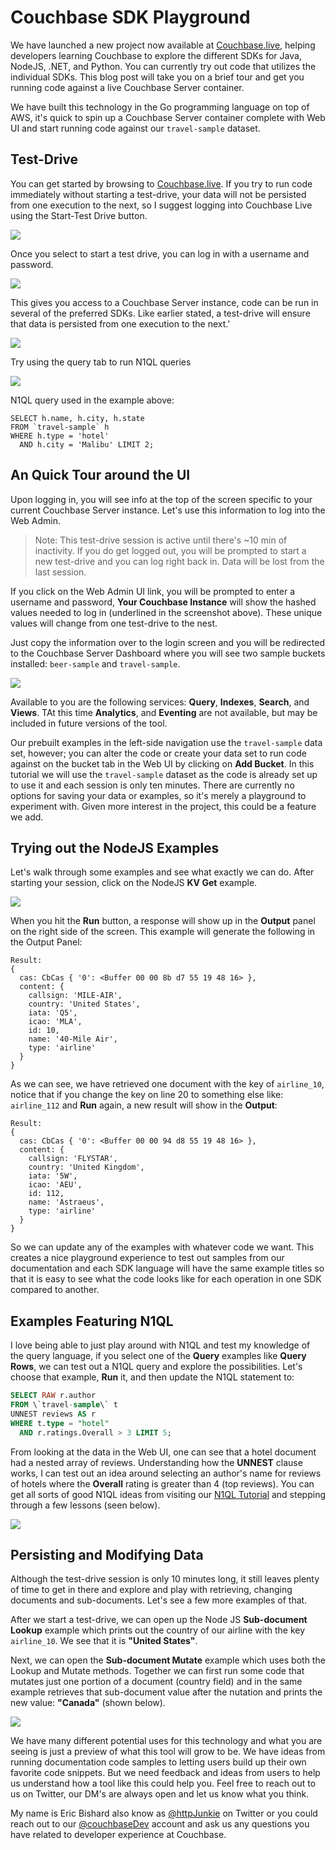 # Couchbase SDK Playground

We have launched a new project now available at [Couchbase.live](https://couchbase.live), helping developers learning Couchbase to explore the different SDKs for Java, NodeJS, .NET, and Python. You can currently try out code that utilizes the individual SDKs. This blog post will take you on a brief tour and get you running code against a live Couchbase Server container.

We have built this technology in the Go programming language on top of AWS, it's quick to spin up a Couchbase Server container complete with Web UI and start running code against our `travel-sample` dataset.

## Test-Drive

You can get started by browsing to [Couchbase.live](https://couchbase.live). If you try to run code immediately without starting a test-drive, your data will not be persisted from one execution to the next, so I suggest logging into Couchbase Live using the Start-Test Drive button.

![](images/start-session.png)

Once you select to start a test drive, you can log in with a username and password. 

![](images/console-login.png)

This gives you access to a Couchbase Server instance, code can be run in several of the preferred SDKs. Like earlier stated, a test-drive will ensure that data is persisted from one execution to the next.'

![](images/session-info.png)

Try using the query tab to run N1QL queries

![](images/query-workbench.png)

N1QL query used in the example above:

    SELECT h.name, h.city, h.state 
    FROM `travel-sample` h 
    WHERE h.type = 'hotel' 
      AND h.city = 'Malibu' LIMIT 2;

## An Quick Tour around the UI

Upon logging in, you will see info at the top of the screen specific to your current Couchbase Server instance. Let's use this information to log into the Web Admin.

> Note: This test-drive session is active until there's ~10 min of inactivity. If you do get logged out, you will be prompted to start a new test-drive and you can log right back in. Data will be lost from the last session.

If you click on the Web Admin UI link, you will be prompted to enter a username and password, **Your Couchbase Instance** will show the hashed values needed to log in (underlined in the screenshot above). These unique values will change from one test-drive to the nest.

Just copy the information over to the login screen and you will be redirected to the Couchbase Server Dashboard where you will see two sample buckets installed: `beer-sample` and `travel-sample`.

![](images/buckets-view.png)

Available to you are the following services: **Query**, **Indexes**, **Search**, and **Views**. TAt this time **Analytics**, and **Eventing** are not available, but may be included in future versions of the tool.

Our prebuilt examples in the left-side navigation use the `travel-sample` data set, however; you can alter the code or create your data set to run code against on the bucket tab in the Web UI by clicking on **Add Bucket**. In this tutorial we will use the `travel-sample` dataset as the code is already set up to use it and each session is only ten minutes. There are currently no options for saving your data or examples, so it's merely a playground to experiment with. Given more interest in the project, this could be a feature we add.

## Trying out the NodeJS Examples

Let's walk through some examples and see what exactly we can do. After starting your session, click on the NodeJS **KV Get** example.

![](images/node-kv-get.png)

When you hit the **Run** button, a response will show up in the **Output** panel on the right side of the screen. This example will generate the following in the Output Panel:

    Result: 
    {
      cas: CbCas { '0': <Buffer 00 00 8b d7 55 19 48 16> },
      content: {
        callsign: 'MILE-AIR',
        country: 'United States',
        iata: 'Q5',
        icao: 'MLA',
        id: 10,
        name: '40-Mile Air',
        type: 'airline'
      }
    }

As we can see, we have retrieved one document with the key of `airline_10`, notice that if you change the key on line 20 to something else like: `airline_112` and **Run** again, a new result will show in the **Output**:

    Result: 
    {
      cas: CbCas { '0': <Buffer 00 00 94 d8 55 19 48 16> },
      content: {
        callsign: 'FLYSTAR',
        country: 'United Kingdom',
        iata: '5W',
        icao: 'AEU',
        id: 112,
        name: 'Astraeus',
        type: 'airline'
      }
    }

So we can update any of the examples with whatever code we want. This creates a nice playground experience to test out samples from our documentation and each SDK language will have the same example titles so that it is easy to see what the code looks like for each operation in one SDK compared to another.

## Examples Featuring N1QL

I love being able to just play around with N1QL and test my knowledge of the query language, if you select one of the **Query** examples like **Query Rows**, we can test out a N1QL query and explore the possibilities. Let's choose that example, **Run** it, and then update the N1QL statement to:

```SQL
SELECT RAW r.author
FROM \`travel-sample\` t
UNNEST reviews AS r
WHERE t.type = "hotel"
  AND r.ratings.Overall > 3 LIMIT 5;
```

From looking at the data in the Web UI, one can see that a hotel document had a nested array of reviews. Understanding how the **UNNEST** clause works, I can test out an idea around selecting an author's name for reviews of hotels where the **Overall** rating is greater than 4 (top reviews). You can get all sorts of good N1QL ideas from visiting our [N1QL Tutorial](https://query-tutorial.couchbase.com) and stepping through a few lessons (seen below).

![](images/n1ql-tutorial.png)

## Persisting and Modifying Data

Although the test-drive session is only 10 minutes long, it still leaves plenty of time to get in there and explore and play with retrieving, changing documents and sub-documents. Let's see a few more examples of that.

After we start a test-drive, we can open up the Node JS **Sub-document Lookup** example which prints out the country of our airline with the key `airline_10`. We see that it is **"United States"**.

Next, we can open the **Sub-document Mutate** example which uses both the Lookup and Mutate methods. Together we can first run some code that mutates just one portion of a document (country field) and in the same example retrieves that sub-document value after the nutation and prints the new value: **"Canada"** (shown below).

![](images/sub-doc-mutate.png)

We have many different potential uses for this technology and what you are seeing is just a preview of what this tool will grow to be. We have ideas from running documentation code samples to letting users build up their own favorite code snippets. But we need feedback and ideas from users to help us understand how a tool like this could help you. Feel free to reach out to us on Twitter, our DM's are always open and let us know what you think.

My name is Eric Bishard also know as [@httpJunkie](https://twitter.com/httpJunkie) on Twitter or you could reach out to our [@couchbaseDev](https://twitter.com/CouchbaseDev) account and ask us any questions you have related to developer experience at Couchbase.